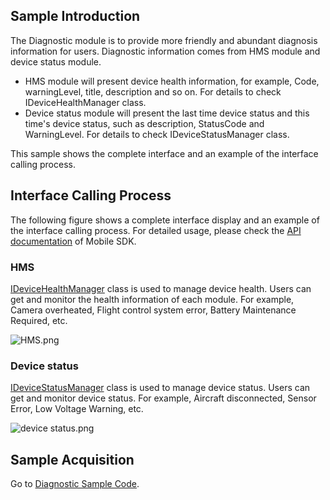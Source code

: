 ## Sample Introduction
The Diagnostic module is to provide more friendly and abundant diagnosis information for users. Diagnostic information comes from HMS module and device status module.

* HMS module will present device health information, for example, Code, warningLevel, title, description and so on. For details to check IDeviceHealthManager class. 
* Device status module will present the last time device status and this time's device status, such as description, StatusCode and WarningLevel. For details to check IDeviceStatusManager class.

This sample shows the complete interface and an example of the interface calling process.


## Interface Calling Process
The following figure shows a complete interface display and an example of the interface calling process. For detailed usage, please check the [API documentation](https://developer.dji.com/api-reference-v5/android-api/Components/IRTKCenter/IRTKCenter.html) of Mobile SDK.

### HMS
[IDeviceHealthManager](https://developer.dji.com/api-reference-v5/android-api/Components/IDeviceHealthManager/IDeviceHealthManager.html) class is used to manage device health. Users can get and monitor the health information of each module. For example, Camera overheated, Flight control system error, Battery Maintenance Required, etc.

![HMS.png](https://terra-1-g.djicdn.com/84f990b0bbd145e6a3930de0c55d3b2b/admin/doc/35ee26bc-35f9-4647-9738-30fe7566c9c5.png)

### Device status
[IDeviceStatusManager](https://developer.dji.com/api-reference-v5/android-api/Components/IDeviceStatusManager/IDeviceStatusManager.html) class is used to manage device status. Users can get and monitor device status. For example, Aircraft disconnected, Sensor Error, Low Voltage Warning, etc.

![device status.png](https://terra-1-g.djicdn.com/84f990b0bbd145e6a3930de0c55d3b2b/admin/doc/aadb8e41-27fe-4118-b31a-d486c8a402d5.png)



## Sample Acquisition

Go to [Diagnostic Sample Code](https://github.com/dji-sdk/Mobile-SDK-Android-V5/blob/dev-sdk-main/SampleCode-V5/android-sdk-v5-sample/src/main/java/dji/sampleV5/aircraft/pages/DiagnosticFragment.kt).

